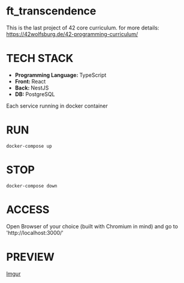 # ft_transcendence
This is the last project of 42 core curriculum.
for more details: https://42wolfsburg.de/42-programming-curriculum/

# TECH STACK
<ul>
  <li><strong>Programming Language: </strong> TypeScript</li>
  <li><strong>Front: </strong>React</li>
  <li><strong>Back: </strong>NestJS</li>
  <li><strong>DB: </strong>PostgreSQL</li>
</ul>
<p>Each service running in docker container</p>

# RUN
`docker-compose up`

# STOP
`docker-compose down`

# ACCESS
Open Browser of your choice (built with Chromium in mind) and go to 'http://localhost:3000/'

# PREVIEW

[Imgur](https://i.imgur.com/y1HFbKJ.gifv)

